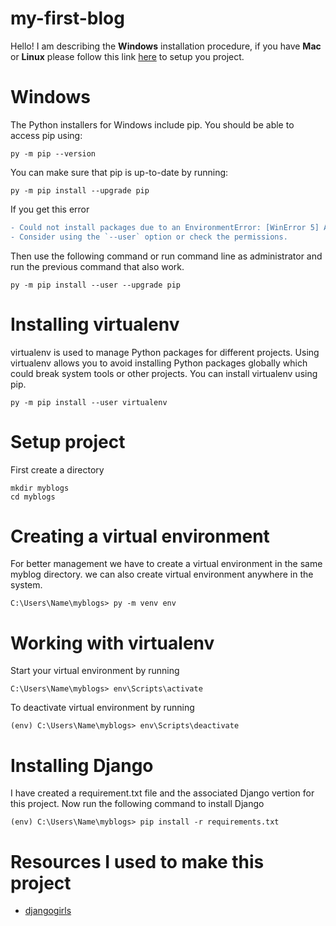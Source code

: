 # my-first-blog
Hello! I am describing the **Windows** installation procedure, if you have **Mac** or **Linux** please follow this link [here](https://packaging.python.org/guides/installing-using-pip-and-virtual-environments/)
to setup you project.
# Windows
The Python installers for Windows include pip. You should be able to access pip using:
```
py -m pip --version
```
You can make sure that pip is up-to-date by running:
```
py -m pip install --upgrade pip
```
If you get this error
```diff
- Could not install packages due to an EnvironmentError: [WinError 5] Access is denied: 'c:\\program files (x86)\\microsoft visual studio\\shared\\python37_64\\lib\\site-packages\\pip-19.0.3.dist-info\\entry_points.txt'
- Consider using the `--user` option or check the permissions.
```
Then use the following command or run command line as administrator and run the previous command that also work.
```
py -m pip install --user --upgrade pip
```
# Installing virtualenv
virtualenv is used to manage Python packages for different projects. Using virtualenv allows you to avoid installing Python packages globally which could break system tools or other projects. You can install virtualenv using pip.
```
py -m pip install --user virtualenv
```
# Setup project
First create a directory  
```
mkdir myblogs
cd myblogs
```
# Creating a virtual environment 
For better management we have to create a virtual environment in the same myblog directory. we can also create virtual environment anywhere in the system.
```
C:\Users\Name\myblogs> py -m venv env
```
# Working with virtualenv
Start your virtual environment by running
```
C:\Users\Name\myblogs> env\Scripts\activate
```
To deactivate virtual environment by running 
```
(env) C:\Users\Name\myblogs> env\Scripts\deactivate
```
# Installing Django
I have created a requirement.txt file and the associated Django vertion for this project.
Now run the following command to install Django
```
(env) C:\Users\Name\myblogs> pip install -r requirements.txt
```
# Resources I used to make this project
- [djangogirls](https://tutorial.djangogirls.org/en/django_installation/)
